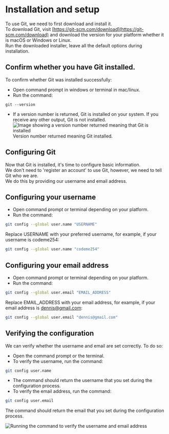 # Installation and setup
To use Git, we need to first download and install it.  
To download Git, visit [https://git-scm.com/download](https://git-scm.com/download) and download the version for your platform whether it is macOS or Windows or Linux.  
Run the downloaded installer, leave all the default options during installation.

## Confirm whether you have Git installed.
To confirm whether Git was installed successfully:
- Open command prompt in windows or terminal in mac/linux.
- Run the command:
```
git --version
```
- If a version number is returned, Git is installed on your system. If you receive any other output, Git is not installed.
![Image showing a version number returned meaning that Git is installed](git_is_installed.png)
Version number returned meaning Git installed.

## Configuring Git
Now that Git is installed, it's time to configure basic information.  
We don't need to 'register an account' to use Git, however, we need to tell Git who we are.  
We do this by providing our username and email address.

## Configuring your username
- Open command prompt or terminal depending on your platform.
- Run the command:
```Bash
git config --global user.name "USERNAME"
```
Replace USERNAME with your preferred username, for example, if your username is codeme254:
```Bash
git config --global user.name "codeme254"
```

## Configuring your email address
- Open command prompt or terminal depending on your platform.
- Run the command:
```Bash
git config --global user.email "EMAIL_ADDRESS"
```
Replace EMAIL_ADDRESS with your email address, for example, if your email address is dennis@gmail.com:
```Bash
git config --global user.email "dennis@gmail.com"
```

## Verifying the configuration
We can verify whether the username and email are set correctly.
To do so:
- Open the command prompt or the terminal.
- To verify the username, run the command:
```Bash
git config user.name
```
- The command should return the username that you set during the configuration process.
- To verify the email address, run the command:
```Bash
git config user.email
```
The command should return the email that you set during the configuration process.

![Running the command to verify the username and email address](confirm_username_and_email.png)
